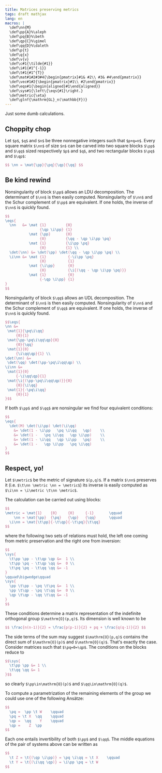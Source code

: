 ```yaml
---
title: Matrices preserving metrics
tags: draft mathjax
lang: en
macros: |
  \def\nn{M}
  \def\pp{A}%\aleph
  \def\pq{B}%\beth
  \def\qp{C}%\gimel
  \def\qq{D}%\daleth
  \def\p{t}
  \def\q{x}
  \def\v{v}
  \def\c#1{\tilde{#1}}
  \def\i#1{#1^{-1}}
  \def\t#1{#1^{T}}
  \def\mat#1#2#3#4{\begin{pmatrix}#1& #2\\ #3& #4\end{pmatrix}}
  \def\vec#1#2{\begin{pmatrix}#1\\ #2\end{pmatrix}}
  \def\eqs#1{\begin{aligned}#1\end{aligned}}
  \def\sys#1{\left\{\eqs{#1}\right.}
  \def\metric{\eta}
  \def\glnf{\mathrm{GL}_n(\mathbb{F})}
---
```



Just some dumb calculations.





## Choppity chop


Let `$p$`, `$q$` and `$n$` be three nonnegative integers such that `$p+q=n$`.
Every square matrix `$\nn$` of size `$n$` can be carved into two square blocks `$\pp$` and `$\qq$` sized respectively `$p$` and `$q$`, and two rectangular blocks `$\pq$` and `$\qp$`:

``` tex
$$ \nn = \mat{\pp}{\pq}{\qp}{\qq} $$
```





## Be kind rewind


Nonsingularity of block `$\pp$` allows an LDU decomposition.
The determinant of `$\nn$` is then easily computed.
Nonsingularity of `$\nn$` and the Schur complement of `$\pp$` are equivalent.
If one holds, the inverse of `$\nn$` is quickly found.

``` tex
$$
\eqs{
  \nn   &= \mat {1}         {0}
                {\qp \i\pp} {1}
           \mat {\pp}       {0}
                {0}         {\qq - \qp \i\pp \pq}
           \mat {1}         {\i\pp \pq}
                {0}         {1} \\
  \det(\nn) &= \det(\pp) \det(\qq - \qp \i\pp \pq) \\
  \i\nn &= \mat {1}          {-\i\pp \pq}
                {0}          {1}
           \mat {\i\pp}      {0}
                {0}          {\i{(\qq - \qp \i\pp \pq)}}
           \mat {1}          {0}
                {-\qp \i\pp} {1}
}
$$
```

Nonsingularity of block `$\qq$` allows an UDL decomposition.
The determinant of `$\nn$` is then easily computed.
Nonsingularity of `$\nn$` and the Schur complement of `$\qq$` are equivalent.
If one holds, the inverse of `$\nn$` is quickly found.

``` tex
$$\eqs{
\nn &= 
 \mat{1}{\pq\i\qq}
     {0}{1}
 \mat{\pp-\pq\i\qq\qp}{0}
     {0}{\qq}
 \mat{1}{0}
     {\i\qq\qp}{1} \\
\det(\nn) &=
 \det(\qq) \det(\pp-\pq\i\qq\qp) \\
\i\nn &= 
 \mat{1}{0}
     {-\i\qq\qp}{1}
 \mat{\i{(\pp-\pq\i\qq\qp)}}{0}
     {0}{\i\qq}
 \mat{1}{-\pq\i\qq}
     {0}{1}
}$$
```

If both `$\pp$` and `$\qq$` are nonsingular we find four equivalent conditions:

``` tex
$$
\eqs{
  \det(M) \det(\i\pp) \det(\i\qq)
    &= \det(1 - \i\pp   \pq \i\qq   \qp)    \\
    &= \det(1 -   \pq \i\qq   \qp \i\pp)    \\
    &= \det(1 - \i\qq   \qp \i\pp   \pq)    \\
    &= \det(1 -   \qp \i\pp   \pq \i\qq)
}
$$
```







## Respect, yo!


Let `$\metric$` be the metric of signature `$(p,q)$`.
If a matrix `$\nn$` preserves it (i.e. `$\t\nn \metric \nn = \metric$`) its inverse is easily computed as `$\i\nn = \i\metric \t\nn \metric$`.

The calculation can be carried out using blocks:

``` tex
$$
\metric = \mat{1}    {0}     {0}     {-1}       \qquad
    \nn = \mat{\pp}  {\pq}   {\qp}   {\qq}      \qquad
  \i\nn = \mat{\t\pp}{-\t\qp}{-\t\pq}{\t\qq}
$$
```

where the following two sets of relations must hold, the left one coming from metric preservation and the right one from inversion:

``` tex
$$
\sys{
  \t\pp \pp - \t\qp \qp &=  1 \\
  \t\pp \pq - \t\qp \qq &=  0 \\
  \t\pq \pq - \t\qq \qq &= -1
}
\qquad\bigwedge\qquad
\sys{
  \pp \t\pp - \pq \t\pq &=  1 \\
  \pp \t\qp - \pq \t\qq &=  0 \\
  \qp \t\qp - \qq \t\qq &= -1
}
$$
```

These conditions determine a matrix representation of the indefinite orthogonal group `$\mathrm{O}(p,q)$`.
Its dimension is well known to be

``` tex
$$ \frac{n(n-1)}{2} = \frac{p(p-1)}{2} + pq + \frac{q(q-1)}{2} $$
```

The side terms of the sum may suggest `$\mathrm{O}(p,q)$` contains the direct sum of `$\mathrm{O}(p)$` and `$\mathrm{O}(q)$`.
That's exactly the case.
Consider matrices such that `$\pq=0=\qp$`.
The conditions on the blocks reduce to

``` tex
$$\sys{
  \t\pp \pp &= 1 \\
  \t\qq \qq &= 1
}$$
```

so clearly `$\pp\in\mathrm{O}(p)$` and `$\qq\in\mathrm{O}(q)$`.

To compute a parametrization of the remaining elements of the group we could use one of the following Ansätze:

``` tex
$$
  \pq =  \pp \t W    \qquad
  \pq = \t X  \qq    \qquad
  \qp =  \qq    Y    \qquad
  \qp =    Z  \pp
$$
```

Each one entails invertibility of both `$\pp$` and `$\qq$`.
The middle equations of the pair of systems above can be written as

``` tex
$$
  \t Z = \t{(\qp \i\pp)} = \pq \i\qq = \t X    \qquad
  \t Y = \t{(\i\qq \qp)} = \i\pp \pq = \t W
$$
```
